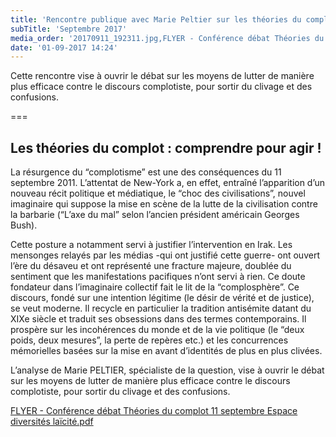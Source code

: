 ```yaml
---
title: 'Rencontre publique avec Marie Peltier sur les théories du complot en septembre 2017 à Toulouse'
subTitle: 'Septembre 2017'
media_order: '20170911_192311.jpg,FLYER - Conférence débat Théories du complot 11 septembre Espace diversités laïcité.pdf'
date: '01-09-2017 14:24'
---
```


Cette rencontre vise à ouvrir le débat sur les moyens de lutter  de manière plus efficace contre le discours complotiste, pour sortir du clivage et des confusions.

===

## Les théories du complot : comprendre pour agir !

La résurgence du “complotisme” est une des conséquences du 11 septembre 2011. L’attentat de New-York a, en effet, entraîné l’apparition d’un nouveau récit politique et médiatique, le “choc des civilisations”, nouvel imaginaire qui suppose la mise en scène de la lutte de la civilisation contre la barbarie (“L’axe du mal” selon l’ancien président américain Georges Bush).

Cette posture a notamment servi à justifier l’intervention en Irak. Les mensonges relayés par les médias -qui ont justifié cette guerre- ont ouvert l’ère du désaveu et ont représenté une fracture majeure, doublée du sentiment que les manifestations pacifiques n’ont servi à rien. Ce doute fondateur dans l’imaginaire collectif fait le lit de la “complosphère”. Ce discours, fondé sur une intention légitime (le désir de vérité et de justice), se veut moderne.
Il recycle en particulier la tradition antisémite datant du XIXe siècle et traduit ses obsessions dans des termes contemporains. Il prospère sur les incohérences du monde et de la vie politique (le “deux poids, deux mesures”, la perte de repères etc.) et les concurrences mémorielles basées sur la mise en avant d’identités de plus en plus clivées.

L’analyse de Marie PELTIER, spécialiste de la question, vise à ouvrir le débat sur les moyens de lutter de manière plus efficace contre le discours complotiste, pour sortir du clivage et des confusions.

[FLYER - Conférence débat Théories du complot 11 septembre Espace diversités laïcité.pdf](FLYER%20-%20Confe%CC%81rence%20de%CC%81bat%20The%CC%81ories%20du%20complot%2011%20septembre%20Espace%20diversite%CC%81s%20lai%CC%88cite%CC%81.pdf)